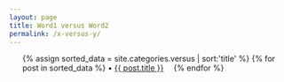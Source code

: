 ```yaml
---
layout: page
title: Word1 versus Word2
permalink: /x-versus-y/
---
```

<ul>
{% assign sorted_data = site.categories.versus | sort:'title' %}
{% for post in sorted_data %}
  <li>
    <a href="{{ post.url }}">{{ post.title }}</a>
  </li>
{% endfor %}
</ul>

<style type="text/css"> 
  li { display:inline; margin-right: 1em; }
  li:before { content:"• "; }       
</style>
